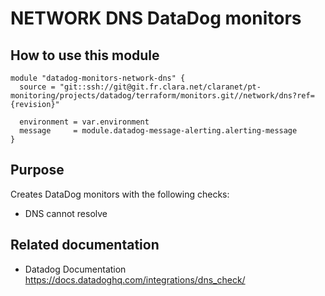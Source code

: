 # NETWORK DNS DataDog monitors

## How to use this module

```
module "datadog-monitors-network-dns" {
  source = "git::ssh://git@git.fr.clara.net/claranet/pt-monitoring/projects/datadog/terraform/monitors.git//network/dns?ref={revision}"

  environment = var.environment
  message     = module.datadog-message-alerting.alerting-message
}

```

## Purpose

Creates DataDog monitors with the following checks:

- DNS cannot resolve


## Related documentation

- Datadog Documentation https://docs.datadoghq.com/integrations/dns_check/
